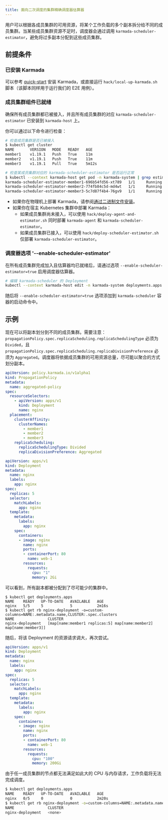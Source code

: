 ```yaml
---
title: 面向二次调度的集群精确调度器估算器
---
```


用户可以根据各成员集群的可用资源，将某个工作负载的多个副本拆分给不同的成员集群。当某些成员集群资源不足时，调度器会通过调用 `karmada-scheduler-estimator`，避免将过多副本分配到这些成员集群。

## 前提条件

### 已安装 Karmada

可以参考 [quick-start](https://github.com/karmada-io/karmada#quick-start) 安装 Karmada，或直接运行 `hack/local-up-karmada.sh` 脚本（该脚本同样用于运行我们的 E2E 用例）。

### 成员集群组件已就绪

确保所有成员集群都已被接入，并且所有成员集群的对应 `karmada-scheduler-estimator` 已安装到 `karmada-host` 上。

你可以通过以下命令进行检查：

```bash
# 检查成员集群是否已被接入
$ kubectl get cluster
NAME       VERSION   MODE   READY   AGE
member1    v1.19.1   Push   True    11m
member2    v1.19.1   Push   True    11m
member3    v1.19.1   Pull   True    5m12s

# 检查某成员集群对应的 karmada-scheduler-estimator 是否运行正常
$ kubectl --context karmada-host get pod -n karmada-system | grep estimator
karmada-scheduler-estimator-member1-696b54fd56-xt789   1/1     Running   0          77s
karmada-scheduler-estimator-member2-774fb84c5d-md4wt   1/1     Running   0          75s
karmada-scheduler-estimator-member3-5c7d87f4b4-76gv9   1/1     Running   0          72s
```

- 如果你在物理机上部署 Karmada，请参阅[通过二进制文件安装](../../installation/install-binary.md#install-karmada-scheduler-estimator)。
- 如果你在宿主 Kubernetes 集群中部署 Karmada：
  - 如果成员集群尚未接入，可以使用 `hack/deploy-agent-and-estimator.sh` 同时部署 `karmada-agent` 和 `karmada-scheduler-estimator`。
  - 如果成员集群已接入，可以使用 `hack/deploy-scheduler-estimator.sh` 仅部署 `karmada-scheduler-estimator`。

### 调度器选项 '--enable-scheduler-estimator'

在所有成员集群完成加入且估算器均已就绪后，请通过选项 `--enable-scheduler-estimator=true` 启用调度器估算器。

```bash
# 编辑 karmada-scheduler 的 Deployment
kubectl --context karmada-host edit -n karmada-system deployments.apps karmada-scheduler
```

随后将 `--enable-scheduler-estimator=true` 选项添加到 `karmada-scheduler` 容器的启动命令中。

## 示例

现在可以将副本划分到不同的成员集群。需要注意：`propagationPolicy.spec.replicaScheduling.replicaSchedulingType` 必须为 `Divided`，且 `propagationPolicy.spec.replicaScheduling.replicaDivisionPreference` 必须为 `Aggregated`。调度器将依据成员集群的可用资源总量，尽可能以聚合的方式划分副本。

```yaml
apiVersion: policy.karmada.io/v1alpha1
kind: PropagationPolicy
metadata:
  name: aggregated-policy
spec:
  resourceSelectors:
    - apiVersion: apps/v1
      kind: Deployment
      name: nginx
  placement:
    clusterAffinity:
      clusterNames:
        - member1
        - member2
        - member3
    replicaScheduling:
      replicaSchedulingType: Divided
      replicaDivisionPreference: Aggregated
```

```yaml
apiVersion: apps/v1
kind: Deployment
metadata:
  name: nginx
  labels:
    app: nginx
spec:
  replicas: 5
  selector:
    matchLabels:
      app: nginx
  template:
    metadata:
      labels:
        app: nginx
    spec:
      containers:
      - image: nginx
        name: nginx
        ports:
        - containerPort: 80
          name: web-1
        resources:
          requests:
            cpu: "1"
            memory: 2Gi
```

可以看到，所有副本都被分配到了尽可能少的集群中。

```
$ kubectl get deployments.apps          
NAME    READY   UP-TO-DATE   AVAILABLE   AGE
nginx   5/5     5            5           2m16s
$ kubectl get rb nginx-deployment -o=custom-columns=NAME:.metadata.name,CLUSTER:.spec.clusters  
NAME               CLUSTER
nginx-deployment   [map[name:member1 replicas:5] map[name:member2] map[name:member3]]
```

随后，将该 Deployment 的资源请求调大，再次尝试。

```yaml
apiVersion: apps/v1
kind: Deployment
metadata:
  name: nginx
  labels:
    app: nginx
spec:
  replicas: 5
  selector:
    matchLabels:
      app: nginx
  template:
    metadata:
      labels:
        app: nginx
    spec:
      containers:
      - image: nginx
        name: nginx
        ports:
        - containerPort: 80
          name: web-1
        resources:
          requests:
            cpu: "100"
            memory: 200Gi
```

由于任一成员集群的节点都无法满足如此大的 CPU 与内存请求，工作负载将无法完成调度。

```bash
$ kubectl get deployments.apps 
NAME    READY   UP-TO-DATE   AVAILABLE   AGE
nginx   0/5     0            0           2m20s
$ kubectl get rb nginx-deployment -o=custom-columns=NAME:.metadata.name,CLUSTER:.spec.clusters  
NAME               CLUSTER
nginx-deployment   <none>
```
